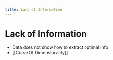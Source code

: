 ```yaml
---
title: Lack of Information
---
```


# Lack of Information
- Data does not show how to extract optimal info
- [[Curse Of Dimensionality]]




















































